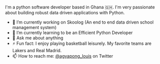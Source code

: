 I'm a python software developer based in Ghana 🇬🇭. I'm very passionate about building robust data driven applications with Python.

<!--
**louis-agyapong/louis-agyapong** is a ✨ _special_ ✨ repository because its `README.md` (this file) appears on your GitHub profile.
-->

- 🔭 I’m currently working on Skoolog (An end to end data driven school management system)
- 🌱 I’m currently learning to be an Efficient Python Developer
- 💬 Ask me about anything
- ⚡ Fun fact: I enjoy playing basketball leisurely. My favorite teams are Lakers and Real Madrid.
- 📫 How to reach me: [@agyapong_louis](https://twitter.com/agyapong_louis) on Twitter
<!--
- 👯 I’m looking to collaborate on ...
- 🤔 I’m looking for help with ...
- 😄 Pronouns: ...
- ⚡ Fun fact: ...
-->
